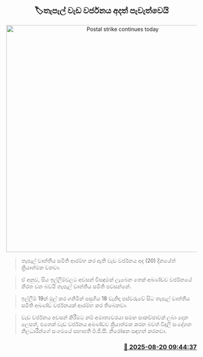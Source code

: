 <p align='center'><b><h2 align='center' title='Postal strike continues today'>🏷තැපැල් වැඩ වර්ජනය අදත් පැවැත්වෙයි</h2></b></p>
<p align='center'><img src='https://helakuru.sgp1.cdn.digitaloceanspaces.com/esana/images/lib/strike-new-archived.jpg' width='600' alt='Postal strike continues today'></p>

> තැපැල් වෘත්තීය සමිති ආරම්භ කර ඇති වැඩ වර්ජනය අද (20) දිනයේත් ක්‍රියාත්මක වනවා.

> ඒ අනුව, සිය ඉල්ලීම්වලට අවසන් විසඳුමක් ලැබෙන තෙක් අඛණ්ඩව වර්ජනයේ නිරත වන බවයි තැපැල් වෘත්තීය සමිති පවසන්නේ.

> ඉල්ලීම් 19ක් මුල් කර ගනිමින් පසුගිය 18 වැනිදා පස්වරුවේ සිට තැපැල් වෘත්තීය සමිති අඛණ්ඩ වර්ජනයක් ආරම්භ කර තිබෙනවා.

> වැඩ වර්ජනය අවසන් කිරීමට නම් අමාත්‍යවරයා සමඟ සාකච්ඡාවක් ලබා දෙන ලෙසත්, එතෙක් වැඩ වර්ජනය අඛණ්ඩව ක්‍රියාත්මක කරන බවත් විදුලි සංදේශන නිලධාරීන්ගේ සංගමයේ සභාපති ඊ.ජී.සී. නිරෝෂන සඳහන් කරනවා.



<h3 align='right'><a href='https://www.helakuru.lk/esana/p/112847/'>📅 2025-08-20 09:44:37</a></h3>
